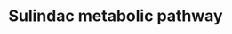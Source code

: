 ---
annotations:
- type: Pathway Ontology
  value: classic metabolic pathway
authors:
- Mkutmon
- MirellaKalafati
- Mick Eikelhof
- Eweitz
description: ''
last-edited: 2021-05-21
organisms:
- Bos taurus
redirect_from:
- /index.php/Pathway:WP3150
- /instance/WP3150
schema-jsonld:
- '@context': https://schema.org/
  '@id': https://wikipathways.github.io/pathways/WP3150.html
  '@type': Dataset
  creator:
    '@type': Organization
    name: WikiPathways
  description: ''
  keywords:
  - MSRA
  - Sulindac-S
  - Sulfindac sulfide
  - CYP1B1
  - Sulindac-R
  - CYP1A2
  - FMO
  - MSRB2
  - Sulindac sulfone
  - MSRB3
  license: CC0
  name: Sulindac metabolic pathway
seo: CreativeWork
title: Sulindac metabolic pathway
wpid: WP3150
---